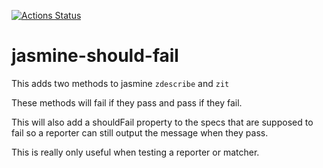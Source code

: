 [![Actions Status](https://github.com/UziTech/jasmine-should-fail/workflows/CI/badge.svg)](https://github.com/UziTech/jasmine-should-fail/actions)

# jasmine-should-fail

This adds two methods to jasmine `zdescribe` and `zit`

These methods will fail if they pass and pass if they fail.

This will also add a shouldFail property to the specs that are supposed to fail so a reporter can still output the message when they pass.

This is really only useful when testing a reporter or matcher.

